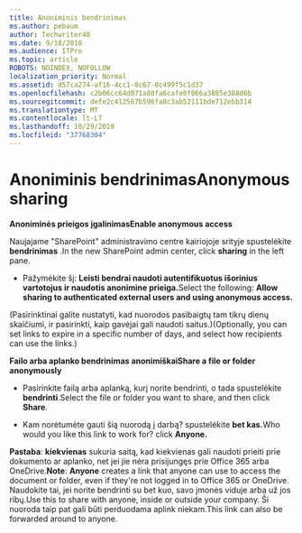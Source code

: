 ```yaml
---
title: Anoniminis bendrinimas
ms.author: pebaum
author: Techwriter40
ms.date: 9/18/2018
ms.audience: ITPro
ms.topic: article
ROBOTS: NOINDEX, NOFOLLOW
localization_priority: Normal
ms.assetid: d57ca274-af16-4cc1-8c67-8c499f5c1d37
ms.openlocfilehash: c2b06cc64d071a80fa6cafe0f066a3885e388d6b
ms.sourcegitcommit: defe2c412567b596fa8c3ab52111bde712ebb314
ms.translationtype: MT
ms.contentlocale: lt-LT
ms.lasthandoff: 10/29/2019
ms.locfileid: "37768304"
---
```

# <a name="anonymous-sharing"></a><span data-ttu-id="02e4b-102">Anoniminis bendrinimas</span><span class="sxs-lookup"><span data-stu-id="02e4b-102">Anonymous sharing</span></span>

 <span data-ttu-id="02e4b-103">**Anoniminės prieigos įgalinimas**</span><span class="sxs-lookup"><span data-stu-id="02e4b-103">**Enable anonymous access**</span></span>
  
<span data-ttu-id="02e4b-104">Naujajame "SharePoint" administravimo centre kairiojoje srityje spustelėkite **bendrinimas** .</span><span class="sxs-lookup"><span data-stu-id="02e4b-104">In the new SharePoint admin center, click **sharing** in the left pane.</span></span> 
  
- <span data-ttu-id="02e4b-105">Pažymėkite šį: **Leisti bendrai naudoti autentifikuotus išorinius vartotojus ir naudotis anonimine prieiga.**</span><span class="sxs-lookup"><span data-stu-id="02e4b-105">Select the following: **Allow sharing to authenticated external users and using anonymous access.**</span></span>
  
<span data-ttu-id="02e4b-106">(Pasirinktinai galite nustatyti, kad nuorodos pasibaigtų tam tikrų dienų skaičiumi, ir pasirinkti, kaip gavėjai gali naudoti saitus.)</span><span class="sxs-lookup"><span data-stu-id="02e4b-106">(Optionally, you can set links to expire in a specific number of days, and select how recipients can use the links.)</span></span>
    
 <span data-ttu-id="02e4b-107">**Failo arba aplanko bendrinimas anonimiškai**</span><span class="sxs-lookup"><span data-stu-id="02e4b-107">**Share a file or folder anonymously**</span></span>
  
- <span data-ttu-id="02e4b-108">Pasirinkite failą arba aplanką, kurį norite bendrinti, o tada spustelėkite **bendrinti**.</span><span class="sxs-lookup"><span data-stu-id="02e4b-108">Select the file or folder you want to share, and then click **Share**.</span></span> 
    
- <span data-ttu-id="02e4b-109">Kam norėtumėte gauti šią nuorodą į darbą? spustelėkite **bet kas.**</span><span class="sxs-lookup"><span data-stu-id="02e4b-109">Who would you like this link to work for? click **Anyone.**</span></span>
  
 <span data-ttu-id="02e4b-110">**Pastaba**: **kiekvienas** sukuria saitą, kad kiekvienas gali naudoti prieiti prie dokumento ar aplanko, net jei jie nėra prisijungęs prie Office 365 arba OneDrive.</span><span class="sxs-lookup"><span data-stu-id="02e4b-110">**Note**: **Anyone** creates a link that anyone can use to access the document or folder, even if they're not logged in to Office 365 or OneDrive.</span></span> <span data-ttu-id="02e4b-111">Naudokite tai, jei norite bendrinti su bet kuo, savo įmonės viduje arba už jos ribų.</span><span class="sxs-lookup"><span data-stu-id="02e4b-111">Use this to share with anyone, inside or outside your company.</span></span> <span data-ttu-id="02e4b-112">Ši nuoroda taip pat gali būti perduodama aplink niekam.</span><span class="sxs-lookup"><span data-stu-id="02e4b-112">This link can also be forwarded around to anyone.</span></span> 
    

